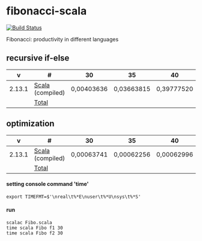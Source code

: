 # fibonacci-scala

[![Build Status](https://travis-ci.org/xaoc-303/fibonacci-scala.svg?branch=master)](https://travis-ci.org/xaoc-303/fibonacci-scala)

Fibonacci: productivity in different languages

## recursive if-else

| v | # | 30 | 35 | 40 | 45 |
| --- | --- | --- | --- | --- | --- |
| 2.13.1 | [Scala](./Fibo.scala) (compiled) | 0,00403636 | 0,03663815 | 0,39777520 | 4,36548853 |
| | [Total](https://github.com/xaoc-303/fibonacci) | | | | |

## optimization

| v | # | 30 | 35 | 40 | 45 |
| --- | --- | --- | --- | --- | --- |
| 2.13.1 | [Scala](./Fibo.scala) (compiled) | 0,00063741 | 0,00062256 | 0,00062996 | 0,00066500 |
| | [Total](https://github.com/xaoc-303/fibonacci) | | | | |

#### setting console command 'time'
```
export TIMEFMT=$'\nreal\t%*E\nuser\t%*U\nsys\t%*S'
```

#### run

```
scalac Fibo.scala
time scala Fibo f1 30
time scala Fibo f2 30
```
